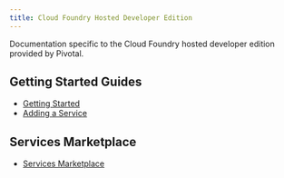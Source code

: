 ```yaml
---
title: Cloud Foundry Hosted Developer Edition
---
```


Documentation specific to the Cloud Foundry hosted developer edition provided by Pivotal.

## <a id='getting-started'></a>Getting Started Guides ##

* [Getting Started](getting-started.html)
* [Adding a Service](adding-a-service.html)

## <a id='marketplace'></a>Services Marketplace ##

* [Services Marketplace](marketplace/)

